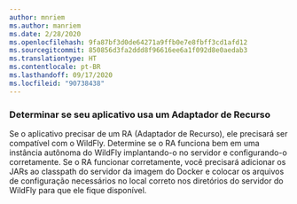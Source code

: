 ```yaml
---
author: mnriem
ms.author: manriem
ms.date: 2/28/2020
ms.openlocfilehash: 9fa87bf3d0de64271a9ffb0e7e8fbff3cd1afd12
ms.sourcegitcommit: 850856d3fa2ddd8f96616ee6a1f092d8e0aedab3
ms.translationtype: HT
ms.contentlocale: pt-BR
ms.lasthandoff: 09/17/2020
ms.locfileid: "90738438"
---
```

### <a name="determine-whether-your-application-uses-a-resource-adapter"></a>Determinar se seu aplicativo usa um Adaptador de Recurso

Se o aplicativo precisar de um RA (Adaptador de Recurso), ele precisará ser compatível com o WildFly. Determine se o RA funciona bem em uma instância autônoma do WildFly implantando-o no servidor e configurando-o corretamente. Se o RA funcionar corretamente, você precisará adicionar os JARs ao classpath do servidor da imagem do Docker e colocar os arquivos de configuração necessários no local correto nos diretórios do servidor do WildFly para que ele fique disponível.
